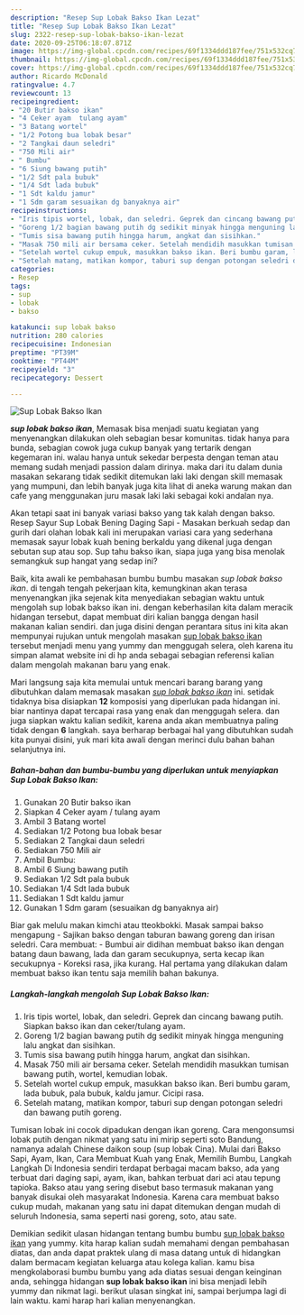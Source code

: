 ```yaml
---
description: "Resep Sup Lobak Bakso Ikan Lezat"
title: "Resep Sup Lobak Bakso Ikan Lezat"
slug: 2322-resep-sup-lobak-bakso-ikan-lezat
date: 2020-09-25T06:18:07.871Z
image: https://img-global.cpcdn.com/recipes/69f1334ddd187fee/751x532cq70/sup-lobak-bakso-ikan-foto-resep-utama.jpg
thumbnail: https://img-global.cpcdn.com/recipes/69f1334ddd187fee/751x532cq70/sup-lobak-bakso-ikan-foto-resep-utama.jpg
cover: https://img-global.cpcdn.com/recipes/69f1334ddd187fee/751x532cq70/sup-lobak-bakso-ikan-foto-resep-utama.jpg
author: Ricardo McDonald
ratingvalue: 4.7
reviewcount: 13
recipeingredient:
- "20 Butir bakso ikan"
- "4 Ceker ayam  tulang ayam"
- "3 Batang wortel"
- "1/2 Potong bua lobak besar"
- "2 Tangkai daun seledri"
- "750 Mili air"
- " Bumbu"
- "6 Siung bawang putih"
- "1/2 Sdt pala bubuk"
- "1/4 Sdt lada bubuk"
- "1 Sdt kaldu jamur"
- "1 Sdm garam sesuaikan dg banyaknya air"
recipeinstructions:
- "Iris tipis wortel, lobak, dan seledri. Geprek dan cincang bawang putih. Siapkan bakso ikan dan ceker/tulang ayam."
- "Goreng 1/2 bagian bawang putih dg sedikit minyak hingga menguning lalu angkat dan sisihkan."
- "Tumis sisa bawang putih hingga harum, angkat dan sisihkan."
- "Masak 750 mili air bersama ceker. Setelah mendidih masukkan tumisan bawang putih, wortel, kemudian lobak."
- "Setelah wortel cukup empuk, masukkan bakso ikan. Beri bumbu garam, lada bubuk, pala bubuk, kaldu jamur. Cicipi rasa."
- "Setelah matang, matikan kompor, taburi sup dengan potongan seledri dan bawang putih goreng."
categories:
- Resep
tags:
- sup
- lobak
- bakso

katakunci: sup lobak bakso 
nutrition: 280 calories
recipecuisine: Indonesian
preptime: "PT39M"
cooktime: "PT44M"
recipeyield: "3"
recipecategory: Dessert

---
```



![Sup Lobak Bakso Ikan](https://img-global.cpcdn.com/recipes/69f1334ddd187fee/751x532cq70/sup-lobak-bakso-ikan-foto-resep-utama.jpg)

<b><i>sup lobak bakso ikan</i></b>, Memasak bisa menjadi suatu kegiatan yang menyenangkan dilakukan oleh sebagian besar komunitas. tidak hanya para bunda, sebagian cowok juga cukup banyak yang tertarik dengan kegemaran ini. walau hanya untuk sekedar berpesta dengan teman atau memang sudah menjadi passion dalam dirinya. maka dari itu dalam dunia masakan sekarang tidak sedikit ditemukan laki laki dengan skill memasak yang mumpuni, dan lebih banyak juga kita lihat di aneka warung makan dan cafe yang menggunakan juru masak laki laki sebagai koki andalan nya.

Akan tetapi saat ini banyak variasi bakso yang tak kalah dengan bakso. Resep Sayur Sup Lobak Bening Daging Sapi - Masakan berkuah sedap dan gurih dari olahan lobak kali ini merupakan variasi cara yang sederhana memasak sayur lobak kuah bening berkaldu yang dikenal juga dengan sebutan sup atau sop. Sup tahu bakso ikan, siapa juga yang bisa menolak semangkuk sup hangat yang sedap ini?

Baik, kita awali ke pembahasan bumbu bumbu masakan <i>sup lobak bakso ikan</i>. di tengah tengah pekerjaan kita, kemungkinan akan terasa menyenangkan jika sejenak kita menyediakan sebagian waktu untuk mengolah sup lobak bakso ikan ini. dengan keberhasilan kita dalam meracik hidangan tersebut, dapat membuat diri kalian bangga dengan hasil makanan kalian sendiri. dan juga disini dengan perantara situs ini kita akan mempunyai rujukan untuk mengolah masakan <u>sup lobak bakso ikan</u> tersebut menjadi menu yang yummy dan menggugah selera, oleh karena itu simpan alamat website ini di hp anda sebagai sebagian referensi kalian dalam mengolah makanan baru yang enak.


Mari langsung saja kita memulai untuk mencari barang barang yang dibutuhkan dalam memasak masakan <u><i>sup lobak bakso ikan</i></u> ini. setidak tidaknya bisa disiapkan <b>12</b> komposisi yang diperlukan pada hidangan ini. biar nantinya dapat tercapai rasa yang enak dan menggugah selera. dan juga siapkan waktu kalian sedikit, karena anda akan membuatnya paling tidak dengan <b>6</b> langkah. saya berharap berbagai hal yang dibutuhkan sudah kita punyai disini, yuk mari kita awali dengan merinci dulu bahan bahan selanjutnya ini.

<!--inarticleads1-->

##### Bahan-bahan dan bumbu-bumbu yang diperlukan untuk menyiapkan Sup Lobak Bakso Ikan:

1. Gunakan 20 Butir bakso ikan
1. Siapkan 4 Ceker ayam / tulang ayam
1. Ambil 3 Batang wortel
1. Sediakan 1/2 Potong bua lobak besar
1. Sediakan 2 Tangkai daun seledri
1. Sediakan 750 Mili air
1. Ambil  Bumbu:
1. Ambil 6 Siung bawang putih
1. Sediakan 1/2 Sdt pala bubuk
1. Sediakan 1/4 Sdt lada bubuk
1. Sediakan 1 Sdt kaldu jamur
1. Gunakan 1 Sdm garam (sesuaikan dg banyaknya air)


Biar gak melulu makan kimchi atau tteokbokki. Masak sampai bakso mengapung - Sajikan bakso dengan taburan bawang goreng dan irisan seledri. Cara membuat: - Bumbui air didihan membuat bakso ikan dengan batang daun bawang, lada dan garam secukupnya, serta kecap ikan secukupnya - Koreksi rasa, jika kurang. Hal pertama yang dilakukan dalam membuat bakso ikan tentu saja memilih bahan bakunya. 

<!--inarticleads2-->

##### Langkah-langkah mengolah Sup Lobak Bakso Ikan:

1. Iris tipis wortel, lobak, dan seledri. Geprek dan cincang bawang putih. Siapkan bakso ikan dan ceker/tulang ayam.
1. Goreng 1/2 bagian bawang putih dg sedikit minyak hingga menguning lalu angkat dan sisihkan.
1. Tumis sisa bawang putih hingga harum, angkat dan sisihkan.
1. Masak 750 mili air bersama ceker. Setelah mendidih masukkan tumisan bawang putih, wortel, kemudian lobak.
1. Setelah wortel cukup empuk, masukkan bakso ikan. Beri bumbu garam, lada bubuk, pala bubuk, kaldu jamur. Cicipi rasa.
1. Setelah matang, matikan kompor, taburi sup dengan potongan seledri dan bawang putih goreng.


Tumisan lobak ini cocok dipadukan dengan ikan goreng. Cara mengonsumsi lobak putih dengan nikmat yang satu ini mirip seperti soto Bandung, namanya adalah Chinese daikon soup (sup lobak Cina). Mulai dari Bakso Sapi, Ayam, Ikan, Cara Membuat Kuah yang Enak, Memilih Bumbu, Langkah Langkah Di Indonesia sendiri terdapat berbagai macam bakso, ada yang terbuat dari daging sapi, ayam, ikan, bahkan terbuat dari aci atau tepung tapioka. Bakso atau yang sering disebut baso termasuk makanan yang banyak disukai oleh masyarakat Indonesia. Karena cara membuat bakso cukup mudah, makanan yang satu ini dapat ditemukan dengan mudah di seluruh Indonesia, sama seperti nasi goreng, soto, atau sate. 

Demikian sedikit ulasan hidangan tentang bumbu bumbu <u>sup lobak bakso ikan</u> yang yummy. kita harap kalian sudah memahami dengan pembahasan diatas, dan anda dapat praktek ulang di masa datang untuk di hidangkan dalam bermacam kegiatan keluarga atau kolega kalian. kamu bisa mengkolaborasi bumbu bumbu yang ada diatas sesuai dengan keinginan anda, sehingga hidangan <b>sup lobak bakso ikan</b> ini bisa menjadi lebih yummy dan nikmat lagi. berikut ulasan singkat ini, sampai berjumpa lagi di lain waktu. kami harap hari kalian menyenangkan.
